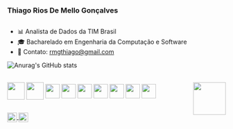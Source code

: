 ### Thiago Rios De Mello Gonçalves

##

- 📊 Analista de Dados da TIM Brasil
- 🎓 Bacharelado em Engenharia da Computação e Software
- 📲 Contato: rmgthiago@gmail.com
  

<div>
  
  ![Anurag's GitHub stats](https://github-readme-stats.vercel.app/api?username=Thiago-Rios&show_icons=true&hide=contribs,prs&cache_seconds=86400&theme=dark)

</div>
<div style="display: inline_block"><br>
  <img align="center" alte="thiago-python" height="40" src="https://cdn.jsdelivr.net/gh/devicons/devicon@latest/icons/python/python-original.svg">
  <img align="center" alte="thiago-Android" height="40" src="https://cdn.jsdelivr.net/gh/devicons/devicon@latest/icons/android/android-original.svg" />
  <img align="center" alte="thiago-java" height="33" src="https://cdn.jsdelivr.net/gh/devicons/devicon@latest/icons/java/java-original.svg" />
  <img align="center" alte="thiago-javascript" height="33" src="https://cdn.jsdelivr.net/gh/devicons/devicon@latest/icons/javascript/javascript-original.svg" />
  <img align="center" alte="thiago-c#" height="33" src="https://cdn.jsdelivr.net/gh/devicons/devicon@latest/icons/csharp/csharp-original.svg" />
  <img align="center" alte="thiago-html" height="33" src="https://cdn.jsdelivr.net/gh/devicons/devicon@latest/icons/html5/html5-original.svg" />
  <img align="center" alte="thiago-css" height="33" src="https://cdn.jsdelivr.net/gh/devicons/devicon@latest/icons/css3/css3-original.svg" />
  <img align="center" alte="thiago-git" height="33" src="https://cdn.jsdelivr.net/gh/devicons/devicon@latest/icons/git/git-original.svg" />
  <img align="center" alte="thiago-git" height="33" src="https://cdn.jsdelivr.net/gh/devicons/devicon@latest/icons/vuejs/vuejs-original.svg" />

  
  <img align="right" alte="thiago-gif" height="75" src="https://i.gifer.com/5FBP.gif">
</div>

##
<div> 
  <a href = "https://www.linkedin.com/in/thiago-gonçalves-51b50a15b/"><img align="center" alte="ju-python" height="22" src="https://img.shields.io/badge/LinkedIn-0077B5?style=for-the-badge&logo=linkedin&logoColor=white">
  <a href = "mailto:rmgthiago@gmail.com"><img align="center" alte="ju-python" height="22" src="https://img.shields.io/badge/Gmail-D14836?style=for-the-badge&logo=gmail&logoColor=white">

          
</div>




